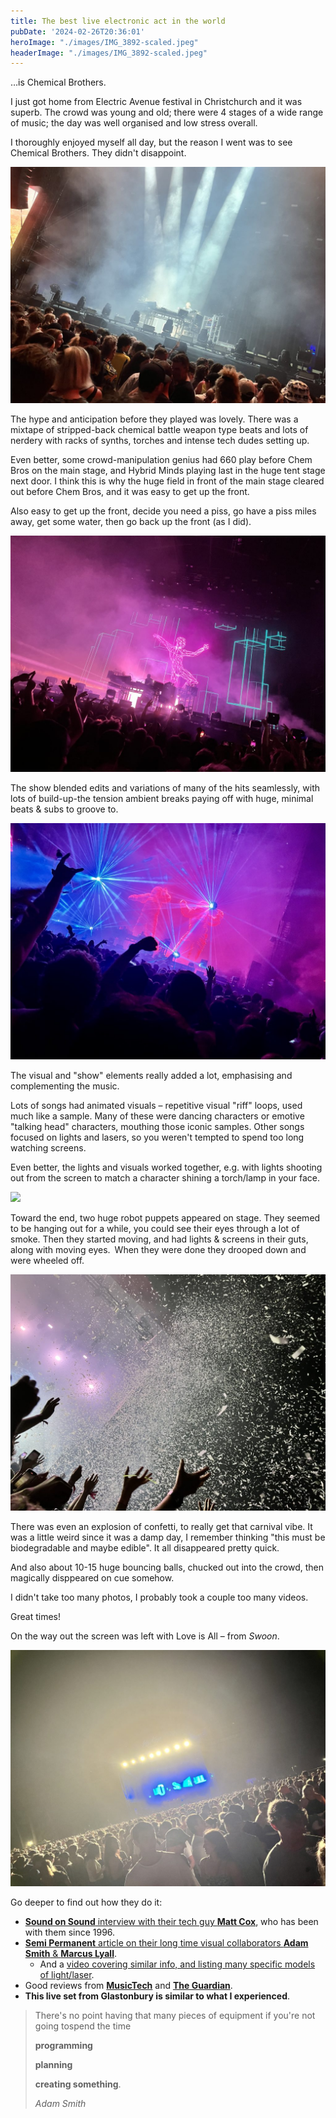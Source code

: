 ```yaml
---
title: The best live electronic act in the world
pubDate: '2024-02-26T20:36:01'
heroImage: "./images/IMG_3892-scaled.jpeg"
headerImage: "./images/IMG_3892-scaled.jpeg"
---
```


…is Chemical Brothers.

I just got home from Electric Avenue festival in Christchurch and it was superb. The crowd was young and old; there were 4 stages of a wide range of music; the day was well organised and low stress overall.

I thoroughly enjoyed myself all day, but the reason I went was to see Chemical Brothers. They didn't disappoint.

![](./images/IMG_3885-1024x768.jpeg)

The hype and anticipation before they played was lovely. There was a mixtape of stripped-back chemical battle weapon type beats and lots of nerdery with racks of synths, torches and intense tech dudes setting up.

Even better, some crowd-manipulation genius had 660 play before Chem Bros on the main stage, and Hybrid Minds playing last in the huge tent stage next door. I think this is why the huge field in front of the main stage cleared out before Chem Bros, and it was easy to get up the front.

Also easy to get up the front, decide you need a piss, go have a piss miles away, get some water, then go back up the front (as I did).

<!-- wp:gallery {"linkTo":"none","align":"wide","className":"is-style-rectangular"} -->
![](./images/IMG_3890-1024x768.jpeg)

<!-- /wp:gallery -->

The show blended edits and variations of many of the hits seamlessly, with lots of build-up-the tension ambient breaks paying off with huge, minimal beats &amp; subs to groove to.

<!-- wp:gallery {"linkTo":"none","align":"wide","className":"is-style-rectangular"} -->
![](./images/IMG_3906-1024x768.jpeg)

<!-- /wp:gallery -->

The visual and "show" elements really added a lot, emphasising and complementing the music.

Lots of songs had animated visuals – repetitive visual "riff" loops, used much like a sample. Many of these were dancing characters or emotive "talking head" characters, mouthing those iconic samples. Other songs focused on lights and lasers, so you weren't tempted to spend too long watching screens.

Even better, the lights and visuals worked together, e.g. with lights shooting out from the screen to match a character shining a torch/lamp in your face.

![](./images/IMG_3911.gif)

Toward the end, two huge robot puppets appeared on stage. They seemed to be hanging out for a while, you could see their eyes through a lot of smoke. Then they started moving, and had lights &amp; screens in their guts, along with moving eyes. When they were done they drooped down and were wheeled off.

![](./images/IMG_3907-1024x768.jpeg)

There was even an explosion of confetti, to really get that carnival vibe. It was a little weird since it was a damp day, I remember thinking "this must be biodegradable and maybe edible". It all disappeared pretty quick.

And also about 10-15 huge bouncing balls, chucked out into the crowd, then magically disppeared on cue somehow.

I didn't take too many photos, I probably took a couple too many videos.

Great times!

On the way out the screen was left with Love is All – from *Swoon*.

![](./images/IMG_3913-1024x768.jpeg)

Go deeper to find out how they do it:

- [**Sound on Sound** interview with their tech guy **Matt Cox**](https://www.soundonsound.com/people/matt-cox-midi-tech-chemical-brothers), who has been with them since 1996.
- [**Semi Permanent** article on their long time visual collaborators **Adam Smith** & **Marcus Lyall**](https://www.semipermanent.com/stories/chemical-brothers-live).
  - And a [video covering similar info, and listing many specific models of light/laser](https://www.youtube.com/watch?v=_vU9fK493Z4).
- Good reviews from [**MusicTech**](https://musictech.com/news/events/the-chemical-brothers-live-review-o2-arena/) and [**The Guardian**](https://www.theguardian.com/music/2019/nov/22/chemical-brothers-review-a-glorious-meaningless-sensory-overload).
- **This live set from **Glastonbury** is similar to what I experienced**.

<!-- wp:quote -->
<blockquote class="wp-block-quote">
There's no point having that many pieces of equipment if you're not going tospend the time

**programming**

**planning**

**creating something**.

<cite>Adam Smith</cite></blockquote>
<!-- /wp:quote -->